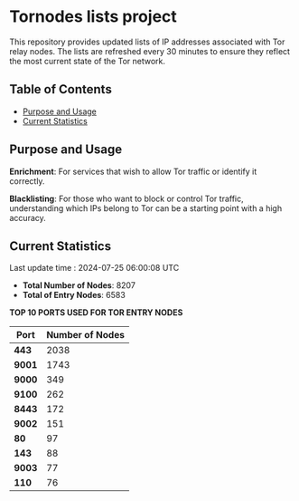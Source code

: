 # Tornodes lists project

This repository provides updated lists of IP addresses associated with Tor relay nodes. The lists are refreshed every 30 minutes to ensure they reflect the most current state of the Tor network.

## Table of Contents

- [Purpose and Usage](#purpose-and-usage)
- [Current Statistics](#current-statistics)


## Purpose and Usage

**Enrichment**: For services that wish to allow Tor traffic or identify it correctly.

**Blacklisting**: For those who want to block or control Tor traffic, understanding which IPs belong to Tor can be a starting point with a high accuracy.

## Current Statistics

Last update time : 2024-07-25 06:00:08 UTC

- **Total Number of Nodes**: 8207
- **Total of Entry Nodes**: 6583

**TOP 10 PORTS USED FOR TOR ENTRY NODES**

| **Port** | **Number of Nodes** |
|------|-----------------|
| **443**   | 2038  |
| **9001**   | 1743  |
| **9000**   | 349  |
| **9100**   | 262  |
| **8443**   | 172  |
| **9002**   | 151  |
| **80**   | 97  |
| **143**   | 88  |
| **9003**   | 77  |
| **110**   | 76  |

